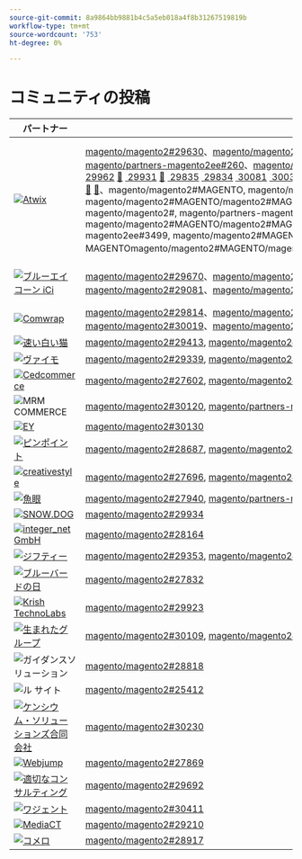 ```yaml
---
source-git-commit: 8a9864bb9881b4c5a5eb018a4f8b31267519819b
workflow-type: tm+mt
source-wordcount: '753'
ht-degree: 0%

---
```

# コミュニティの投稿

| パートナー | プルリクエスト | 関連する GitHub の問題 |
| ------- | ------- | ------- |
| <a target="_blank" href="https://partners.magento.com/portal/directory/?query=Atwix"><img alt="Atwix" src="https://avatars3.githubusercontent.com/t/2617739?s=400&v=4"></a> | [magento/magento2#29630](https://github.com/magento/magento2/pull/29630)、[magento/magento2#29459](https://github.com/magento/magento2/pull/29459)、[magento/magento2#29703](https://github.com/magento/magento2/pull/29703)、[magento/magento2#29460](https://github.com/magento/magento2/pull/29460)、[magento/magento2#29042](https://github.com/magento/magento2/pull/29042)、[magento/magento2#29482](https://github.com/magento/magento2/pull/29482)、[magento/magento2#28821](https://github.com/magento/magento2/pull/28821)、[magento/partners-magento2ee#260](https://github.com/magento/partners-magento2ee/pull/260)、[magento/magento2#29148](https://github.com/magento/magento2/pull/29148)、[magento/magento2#29634](https://github.com/magento/magento2/pull/29634) [&#x200B; 29832](https://github.com/magento/magento2/pull/29832) [&#x200B; 29830](https://github.com/magento/magento2/pull/29830) [&#x200B; 29829](https://github.com/magento/magento2/pull/29829) [&#x200B; 29828](https://github.com/magento/magento2/pull/29828) [&#x200B; 29821](https://github.com/magento/magento2/pull/29821) [&#x200B; 29820](https://github.com/magento/magento2/pull/29820) [&#x200B; 29836](https://github.com/magento/magento2/pull/29836) [&#x200B; 29831](https://github.com/magento/magento2/pull/29831) [&#x200B; 29822](https://github.com/magento/magento2/pull/29822) [&#x200B; 28653](https://github.com/magento/magento2/pull/28653) [&#x200B; 27391](https://github.com/magento/magento2/pull/27391) [&#x200B; 29833](https://github.com/magento/magento2/pull/29833) [&#x200B; 29904](https://github.com/magento/magento2/pull/29904) [&#128279;](https://github.com/magento/partners-magento2ee/pull/264) [&#128279;](https://github.com/magento/partners-magento2ee/pull/248) [&#128279;](https://github.com/magento/partners-magento2ee/pull/168) [&#x200B; 29929](https://github.com/magento/magento2/pull/29929) [&#x200B; 29962](https://github.com/magento/magento2/pull/29962) [&#128279;](https://github.com/magento/partners-magento2ee/pull/329) [&#x200B; 29931](https://github.com/magento/magento2/pull/29931) [&#128279;](https://github.com/magento/partners-magento2ee/pull/316) [&#x200B; 29835](https://github.com/magento/magento2/pull/29835) [&#x200B; 29834](https://github.com/magento/magento2/pull/29834) [&#x200B; 30081](https://github.com/magento/magento2/pull/30081) [&#x200B; 30030](https://github.com/magento/magento2/pull/30030) [&#x200B; 29827](https://github.com/magento/magento2/pull/29827) [&#x200B; 30049](https://github.com/magento/magento2/pull/30049) [&#x200B; 30217](https://github.com/magento/magento2/pull/30217) [&#x200B; 27939](https://github.com/magento/magento2/pull/27939) [&#128279;](https://github.com/magento/partners-magento2ee/pull/279) [&#x200B; 30222](https://github.com/magento/magento2/pull/30222) [&#128279;](https://github.com/magento/partners-magento2ee/pull/349) [&#x200B; 29868](https://github.com/magento/magento2/pull/29868) [&#128279;](https://github.com/magento/partners-magento2ee/pull/346) [&#x200B; 30079](https://github.com/magento/magento2/pull/30079) [&#x200B; 30317](https://github.com/magento/magento2/pull/30317) [&#x200B; 30633](https://github.com/magento/magento2/pull/30633) [&#x200B; 30619](https://github.com/magento/magento2/pull/30619) [&#x200B; 30359](https://github.com/magento/magento2/pull/30359) [&#x200B; 30223](https://github.com/magento/magento2/pull/30223) [&#x200B; 30630](https://github.com/magento/magento2/pull/30630) [&#x200B; 29675](https://github.com/magento/magento2/pull/29675) [&#x200B; 30777](https://github.com/magento/magento2/pull/30777) [&#x200B; 30528](https://github.com/magento/magento2/pull/30528) [&#x200B; 30525](https://github.com/magento/magento2/pull/30525) [&#x200B; 30779](https://github.com/magento/magento2/pull/30779) [&#x200B; 30529](https://github.com/magento/magento2/pull/30529) [&#x200B; 30694](https://github.com/magento/magento2/pull/30694) [&#128279;](https://github.com/magento/partners-magento2ee/pull/400) [&#128279;](https://github.com/magento/partners-magento2ee/pull/401)、magento/magento2#MAGENTO, magento/magento2#MAGENTO, magentomagento/magento2#MAGENTO, magento/magento2#MAGENTO/magento2#MAGENTOmagento/magento2#MAGENTO/magento2#MAGENTOmagento/magento2#MAGENTO/magento2#MAGENTOmagento/magento2#MAGENTO/magento2#MAGENTO magento/magento2#, magento/partners-magento2ee#2644, magento/partners-magento2ee#31663, magentomagento/magento2#MAGENTO, magento/magento2#MAGENTO/magento2#MAGENTOmagento/magento2#MAGENTO/magento2#MAGENTO/magento2#MAGENTOmagento/magento2#2, magentomagento/magento2#2799, magento/partners-magento2ee#3499, magento/magento2#MAGENTO, magento/magento2#MAGENTO, magentomagento/magento2#MAGENTO, magentomagento/magento2#MAGENTO, MAGENTOmagento/magento2#MAGENTO/magento2#MAGENTOmagento/magento2#MAGENTOmagento/magento2ee#4000 以上 | [magento/magento2#29649](https://github.com/magento/magento2/issues/29649)、[magento/magento2#29712](https://github.com/magento/magento2/issues/29712)、[magento/magento2#29501](https://github.com/magento/magento2/issues/29501)、[magento/magento2#29145](https://github.com/magento/magento2/issues/29145)、[magento/magento2#29500](https://github.com/magento/magento2/issues/29500)、[magento/magento2#28520](https://github.com/magento/magento2/issues/28520)、[magento/magento2#28558](https://github.com/magento/magento2/issues/28558)、[magento/magento2#29648](https://github.com/magento/magento2/issues/29648)、[magento/magento2#29843](https://github.com/magento/magento2/issues/29843)、[magento/magento2#29845](https://github.com/magento/magento2/issues/29845)、[magento/magento/magento2#29846](https://github.com/magento/magento2/issues/29846) [&#x200B; 29847](https://github.com/magento/magento2/issues/29847) [&#x200B; 29824](https://github.com/magento/magento2/issues/29824) [&#x200B; 29823](https://github.com/magento/magento2/issues/29823) [&#x200B; 29841](https://github.com/magento/magento2/issues/29841) [&#x200B; 29844](https://github.com/magento/magento2/issues/29844) [&#x200B; 29825](https://github.com/magento/magento2/issues/29825) [&#x200B; 29531](https://github.com/magento/magento2/issues/29531) [&#x200B; 29601](https://github.com/magento/magento2/issues/29601) [&#x200B; 29839](https://github.com/magento/magento2/issues/29839) [&#x200B; 28551](https://github.com/magento/partners-magento2ee/issues/28551) [&#x200B; 29940](https://github.com/magento/magento2/issues/29940) [&#x200B; 29982](https://github.com/magento/magento2/issues/29982) [&#x200B; 29941](https://github.com/magento/magento2/issues/29941) [&#x200B; 29842](https://github.com/magento/magento2/issues/29842) [&#x200B; 29838](https://github.com/magento/magento2/issues/29838) [&#x200B; 30103](https://github.com/magento/magento2/issues/30103) [&#x200B; 30032](https://github.com/magento/magento2/issues/30032) [&#x200B; 29848](https://github.com/magento/magento2/issues/29848) [&#x200B; 30058](https://github.com/magento/magento2/issues/30058) [&#x200B; 30031](https://github.com/magento/magento2/issues/30031) [&#x200B; 30061](https://github.com/magento/magento2/issues/30061) [&#x200B; 30561](https://github.com/magento/magento2/issues/30561) [&#x200B; 30469](https://github.com/magento/magento2/issues/30469) [&#x200B; 30468](https://github.com/magento/magento2/issues/30468) [&#x200B; 30372](https://github.com/magento/magento2/issues/30372) [&#x200B; 30683](https://github.com/magento/magento2/issues/30683) [&#x200B; 30624](https://github.com/magento/magento2/issues/30624) [&#x200B; 29168](https://github.com/magento/magento2/issues/29168) [&#x200B; 30783](https://github.com/magento/magento2/issues/30783) [&#x200B; 30916](https://github.com/magento/magento2/issues/30916) [&#x200B; 30917](https://github.com/magento/magento2/issues/30917) [&#x200B; 30782](https://github.com/magento/magento2/issues/30782) [&#x200B; 30926](https://github.com/magento/magento2/issues/30926) [&#x200B; 30625](https://github.com/magento/magento2/issues/30625) [&#x200B; 30474](https://github.com/magento/partners-magento2ee/issues/30474) [&#128279;](https://github.com/magento/partners-magento2ee/issues/410)、magento/magento2#MAGENTO, magento/magento2#MAGENTO, MAGENTOmagento/magento2#MAGENTO, magento/magento2#MAGENTOmagento/magento2#MAGENTOmagento/magento2#MAGENTO/magento2#MAGENTOmagento/magento2#MAGENTOmagento/magento2#MAGENTO/magento2#MAGENTO magento/magento2#MAGENTO, magento/magento2#MAGENTO, magentomagento/magento2#MAGENTO, magento/magento2#MAGENTO/magento2#MAGENTOmagento/magento2#MAGENTO/magento2#MAGENTOmagento/magento2#MAGENTO/magento2#MAGENTOmagento/magento2#MAGENTO/magento2#MAGENTO magento/magento2#MAGENTO, magento/magento2#MAGENTO, magentomagento/magento2#MAGENTO, magento/magento2#MAGENTO/magento2#MAGENTOmagento/magento2#MAGENTO/magento2#MAGENTOmagento/magento2#MAGENTO/magento2#MAGENTOmagento/magento2#MAGENTO/magento2#MAGENTO magento/partners-magento2ee#magento は、magento2ee#410 |
| <a target="_blank" href="https://solutionpartners.adobe.com/s/directory/detail/blue+acorn+ici"><img alt="ブルーエイコーン iCi" src="https://avatars0.githubusercontent.com/t/2916141?s=400&v=4"></a> | [magento/magento2#29670](https://github.com/magento/magento2/pull/29670)、[magento/magento2#29669](https://github.com/magento/magento2/pull/29669)、[magento/magento2#29564](https://github.com/magento/magento2/pull/29564)、[magento/magento2#27494](https://github.com/magento/magento2/pull/27494)、[magento/magento2#29269](https://github.com/magento/magento2/pull/29269)、[magento/magento2#27609](https://github.com/magento/magento2/pull/27609)、[magento/magento2#29688](https://github.com/magento/magento2/pull/29688)、[magento/magento2#29081](https://github.com/magento/magento2/pull/29081)、[magento/magento2#28379](https://github.com/magento/magento2/pull/28379)、[magento/magento2#29722](https://github.com/magento/magento2/pull/29722)、[magento/magento/magento2#27077](https://github.com/magento/magento2/pull/27077) [&#x200B; 30318](https://github.com/magento/magento2/pull/30318) [&#x200B; 30010](https://github.com/magento/magento2/pull/30010)、magento/magento2#MAGENTO, magentomagento2#Magento | [magento/magento2#29672](https://github.com/magento/magento2/issues/29672)、[magento/magento2#29673](https://github.com/magento/magento2/issues/29673)、[magento/magento2#29679](https://github.com/magento/magento2/issues/29679)、[magento/magento2#29537](https://github.com/magento/magento2/issues/29537)、[magento/magento2#25595](https://github.com/magento/magento2/issues/25595)、[magento/magento2#29689](https://github.com/magento/magento2/issues/29689)、[magento/magento2#28154](https://github.com/magento/magento2/issues/28154)、[magento/magento2#28428](https://github.com/magento/magento2/issues/28428)、[magento/magento2#27397](https://github.com/magento/magento2/issues/27397)、[magento/magento2#29729](https://github.com/magento/magento2/issues/29729)、[magento/magento/magento2#29558](https://github.com/magento/magento2/issues/29558) [&#x200B; 25110](https://github.com/magento/magento2/issues/25110) [&#x200B; 25886](https://github.com/magento/magento2/issues/25886) [&#x200B; 28286](https://github.com/magento/magento2/issues/28286) [&#x200B; 30009](https://github.com/magento/magento2/issues/30009)、magento/magento2#MAGENTO, magentomagento/magento2#MAGENTO, MAGENTOmagento/magento2#MAGENTO, MAGENTOmagento/magento2#MAGENTO, MAGENTOmagento/magento2#MAGENTO |
| <a target="_blank" href="https://partners.magento.com/portal/directory/?query=Comwrap"><img alt="Comwrap" src="https://avatars3.githubusercontent.com/t/2637428?s=400&v=4"></a> | [magento/magento2#29814](https://github.com/magento/magento2/pull/29814)、[magento/magento2#29751](https://github.com/magento/magento2/pull/29751)、[magento/partners-magento2ee#337](https://github.com/magento/partners-magento2ee/pull/337)、[magento/partners-magento2ee#328](https://github.com/magento/partners-magento2ee/pull/328)、[magento/partners-magento2ee#319](https://github.com/magento/partners-magento2ee/pull/319)、[magento/magento2#30118](https://github.com/magento/magento2/pull/30118)、[magento/magento2#30019](https://github.com/magento/magento2/pull/30019)、[magento/magento2#29998](https://github.com/magento/magento2/pull/29998)、[magento/magento2#29883](https://github.com/magento/magento2/pull/29883) | [magento/magento2#29718](https://github.com/magento/magento2/issues/29718), [magento/magento2#29372](https://github.com/magento/magento2/issues/29372), [magento/magento2#29927](https://github.com/magento/magento2/issues/29927), [magento/magento2#29930](https://github.com/magento/magento2/issues/29930), [magento/magento2#29926](https://github.com/magento/magento2/issues/29926), [magento/magento2#29880](https://github.com/magento/magento2/issues/29880) |
| <a target="_blank" href="https://solutionpartners.adobe.com/s/directory/detail/fast+white+cat"><img alt="速い白い猫" src="https://avatars0.githubusercontent.com/t/3579504?s=400&v=4"></a> | [magento/magento2#29413](https://github.com/magento/magento2/pull/29413), [magento/magento2#28163](https://github.com/magento/magento2/pull/28163), [magento/magento2#30320](https://github.com/magento/magento2/pull/30320), [magento/magento2#30355](https://github.com/magento/magento2/pull/30355), [magento/magento2#28157](https://github.com/magento/magento2/pull/28157), [magento/magento2#30114](https://github.com/magento/magento2/pull/30114) | [magento/magento2#24060](https://github.com/magento/magento2/issues/24060), [magento/magento2#13401](https://github.com/magento/magento2/issues/13401), [magento/magento2#11175](https://github.com/magento/magento2/issues/11175), [magento/magento2#30296](https://github.com/magento/magento2/issues/30296), [magento/magento2#22503](https://github.com/magento/magento2/issues/22503), [magento/magento2#24091](https://github.com/magento/magento2/issues/24091), [magento/magento2#30073](https://github.com/magento/magento2/issues/30073) |
| <a target="_blank" href="https://partners.magento.com/portal/directory/?query=Vaimo"><img alt="ヴァイモ" src="https://avatars0.githubusercontent.com/t/2617778?s=400&v=4"></a> | [magento/magento2#29339](https://github.com/magento/magento2/pull/29339), [magento/magento2#28676](https://github.com/magento/magento2/pull/28676), [magento/magento2#29885](https://github.com/magento/magento2/pull/29885) | [magento/magento2#28633](https://github.com/magento/magento2/issues/28633), [magento/magento2#29890](https://github.com/magento/magento2/issues/29890) |
| <a target="_blank" href="https://partners.magento.com/portal/directory/?query=Cedcommerce"><img alt="Cedcommerce" src="https://avatars2.githubusercontent.com/t/3028824?s=400&v=4"></a> | [magento/magento2#27602](https://github.com/magento/magento2/pull/27602), [magento/magento2#30400](https://github.com/magento/magento2/pull/30400), [magento/magento2#30391](https://github.com/magento/magento2/pull/30391) | [magento/magento2#27350](https://github.com/magento/magento2/issues/27350), [magento/magento2#30361](https://github.com/magento/magento2/issues/30361), [magento/magento2#30362](https://github.com/magento/magento2/issues/30362), [magento/magento2#30255](https://github.com/magento/magento2/issues/30255) |
| <img alt="MRM COMMERCE" src="https://avatars0.githubusercontent.com/t/3714179?s=400&v=4"></a> | [magento/magento2#30120](https://github.com/magento/magento2/pull/30120), [magento/partners-magento2ee#175](https://github.com/magento/partners-magento2ee/pull/175) | [magento/magento2#30133](https://github.com/magento/magento2/issues/30133), [magento/partners-magento2ee#26943](https://github.com/magento/partners-magento2ee/issues/26943) |
| <a target="_blank" href="https://partners.magento.com/portal/directory/?query=EY"><img alt="EY" src="https://avatars1.githubusercontent.com/t/3415735?s=400&v=4"></a> | [magento/magento2#30130](https://github.com/magento/magento2/pull/30130) |  |
| <a target="_blank" href="https://partners.magento.com/portal/directory/?query=Pinpoint"><img alt="ピンポイント" src="https://avatars1.githubusercontent.com/t/2617766?s=400&v=4"></a> | [magento/magento2#28687](https://github.com/magento/magento2/pull/28687), [magento/magento2#28663](https://github.com/magento/magento2/pull/28663), [magento/magento2#28491](https://github.com/magento/magento2/pull/28491) | [magento/magento2#8538](https://github.com/magento/magento2/issues/8538), [magento/magento2#28479](https://github.com/magento/magento2/issues/28479), [magento/magento2#28186](https://github.com/magento/magento2/issues/28186) |
| <a target="_blank" href="https://partners.magento.com/portal/directory/?query=creativestyle"><img alt="creativestyle" src="https://avatars1.githubusercontent.com/t/3230856?s=400&v=4"></a> | [magento/magento2#27696](https://github.com/magento/magento2/pull/27696), [magento/magento2#25405](https://github.com/magento/magento2/pull/25405) | [magento/magento2#29553](https://github.com/magento/magento2/issues/29553), [magento/magento2#25399](https://github.com/magento/magento2/issues/25399) |
| <a target="_blank" href="https://partners.magento.com/portal/directory/?query=Fisheye"><img alt="魚眼" src="https://avatars1.githubusercontent.com/t/3171724?s=400&v=4"></a> | [magento/magento2#27940](https://github.com/magento/magento2/pull/27940), [magento/partners-magento2ee#267](https://github.com/magento/partners-magento2ee/pull/267), [magento/magento2#28216](https://github.com/magento/magento2/pull/28216) | [magento/magento2#29555](https://github.com/magento/magento2/issues/29555), [magento/magento2#13440](https://github.com/magento/magento2/issues/13440) |
| <a target="_blank" href="https://partners.magento.com/portal/directory/?query=SNOW.DOG"><img alt="SNOW.DOG" src="https://avatars1.githubusercontent.com/t/2617771?s=400&v=4"></a> | [magento/magento2#29934](https://github.com/magento/magento2/pull/29934) | [magento/magento2#29933](https://github.com/magento/magento2/issues/29933) |
| <a target="_blank" href="https://solutionpartners.adobe.com/s/directory/detail/integer_net+gmbh"><img alt="integer_net GmbH" src="https://avatars0.githubusercontent.com/t/3161792?s=400&v=4"></a> | [magento/magento2#28164](https://github.com/magento/magento2/pull/28164) | [magento/magento2#29585](https://github.com/magento/magento2/issues/29585) |
| <a target="_blank" href="https://partners.magento.com/portal/directory/?query=Ziffity"><img alt="ジフティー" src="https://avatars1.githubusercontent.com/t/3432500?s=400&v=4"></a> | [magento/magento2#29353](https://github.com/magento/magento2/pull/29353), [magento/magento2#27896](https://github.com/magento/magento2/pull/27896), [magento/magento2#28349](https://github.com/magento/magento2/pull/28349) | [magento/magento2#29194](https://github.com/magento/magento2/issues/29194), [magento/magento2#29098](https://github.com/magento/magento2/issues/29098) |
| <a target="_blank" href="https://solutionpartners.adobe.com/s/directory/detail/bluebird+day"><img alt="ブルーバードの日" src="https://avatars3.githubusercontent.com/t/3537205?s=400&v=4"></a> | [magento/magento2#27832](https://github.com/magento/magento2/pull/27832) | [magento/magento2#11998](https://github.com/magento/magento2/issues/11998), [magento/magento2#27500](https://github.com/magento/magento2/issues/27500) |
| <a target="_blank" href="https://solutionpartners.adobe.com/s/directory/detail/krish+technolabs"><img alt="Krish TechnoLabs" src="https://avatars0.githubusercontent.com/t/2849637?s=400&v=4"></a> | [magento/magento2#29923](https://github.com/magento/magento2/pull/29923) | [magento/magento2#29920](https://github.com/magento/magento2/issues/29920) |
| <a target="_blank" href="https://solutionpartners.adobe.com/s/directory/detail/born+group"><img alt="生まれたグループ" src="https://avatars1.githubusercontent.com/t/3879151?s=400&v=4"></a> | [magento/magento2#30109](https://github.com/magento/magento2/pull/30109), [magento/magento2#30421](https://github.com/magento/magento2/pull/30421) | [magento/magento2#30125](https://github.com/magento/magento2/issues/30125) |
| <img alt="ガイダンスソリューション" src="https://avatars2.githubusercontent.com/t/3888698?s=400&v=4"></a> | [magento/magento2#28818](https://github.com/magento/magento2/pull/28818) | [magento/magento2#29546](https://github.com/magento/magento2/issues/29546) |
| <img alt="ル サイト" src="https://avatars3.githubusercontent.com/t/3649033?s=400&v=4"></a> | [magento/magento2#25412](https://github.com/magento/magento2/pull/25412) | [magento/magento2#25411](https://github.com/magento/magento2/issues/25411) |
| <a target="_blank" href="https://solutionpartners.adobe.com/s/directory/detail/kensium"><img alt="ケンシウム・ソリューションズ合同会社" src="https://avatars2.githubusercontent.com/t/3158707?s=400&v=4"></a> | [magento/magento2#30230](https://github.com/magento/magento2/pull/30230) | [magento/magento2#30179](https://github.com/magento/magento2/issues/30179) |
| <a target="_blank" href="https://partners.magento.com/portal/directory/?query=Webjump"><img alt="Webjump" src="https://avatars3.githubusercontent.com/t/2849617?s=400&v=4"></a> | [magento/magento2#27869](https://github.com/magento/magento2/pull/27869) | [magento/magento2#27866](https://github.com/magento/magento2/issues/27866) |
| <a target="_blank" href="https://solutionpartners.adobe.com/s/directory/detail/aligent+consulting"><img alt="適切なコンサルティング" src="https://avatars3.githubusercontent.com/t/2686050?s=400&v=4"></a> | [magento/magento2#29692](https://github.com/magento/magento2/pull/29692) | [magento/magento2#30243](https://github.com/magento/magento2/issues/30243) |
| <a target="_blank" href="https://partners.magento.com/portal/directory/?query=Wagento"><img alt="ワジェント" src="https://avatars0.githubusercontent.com/t/2617781?s=400&v=4"></a> | [magento/magento2#30411](https://github.com/magento/magento2/pull/30411) | [magento/magento2#30408](https://github.com/magento/magento2/issues/30408) |
| <a target="_blank" href="https://partners.magento.com/portal/directory/?query=MediaCT"><img alt="MediaCT" src="https://avatars3.githubusercontent.com/t/2617762?s=400&v=4"></a> | [magento/magento2#29210](https://github.com/magento/magento2/pull/29210) | [magento/magento2#29515](https://github.com/magento/magento2/issues/29515) |
| <a target="_blank" href="https://partners.magento.com/portal/directory/?query=eComero"><img alt="コメロ" src="https://avatars0.githubusercontent.com/t/3942626?s=400&v=4"></a> | [magento/magento2#28917](https://github.com/magento/magento2/pull/28917) | [magento/magento2#29656](https://github.com/magento/magento2/issues/29656) |
